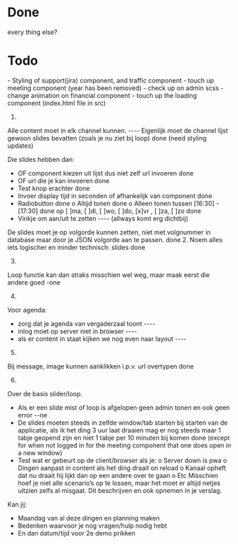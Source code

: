 <h1>Done</h1>
 every thing else?
<h1>Todo</h1>
 - Styling of support(jira) component, and traffic component
 - touch up meeting component (year has been removed)
 - check up on admin scss
 - change animation on financial component
 - touch up the loading component (index.html file in src)



 1.
Alle content moet in elk channel kunnen.                                                                                    ----
Eigenlijk moet de channel lijst gewoon slides bevatten (zoals je nu ziet bij loop)                                          done (need styling updates)

Die slides hebben dan:
-	OF component kiezen uit lijst dus niet zelf url invoeren                                                                done
-	OF url die je kan invoeren                                                                                              done
-	Test knop erachter                                                                                                      done
-	Invoer display tijd in seconden of afhankelijk van component                                                            done
-	Radiobutton                                                                                                             done
o	Altijd tonen                                                                                                            done
o	Alleen tonen tussen [16:30]  - [17:30]                                                                                  done
op [ ]ma, [ ]di, [ ]wo, [ ]do, [x]vr , [ ]za, [ ]zo                                                                         done
-	Vinkje om aan/uit te zetten                                                                                             ---- (allways komt erg dichtbij)

De slides moet je op volgorde kunnen zetten, niet met volgnummer in database maar door je JSON volgorde aan te passen.      done
2.
Noem alles iets logischer en minder technisch: slides                                                                       done

3.
Loop functie kan dan straks misschien wel weg, maar maak eerst die andere goed                                              -one

4.
Voor agenda:
-	zorg dat je agenda van vergaderzaal toont                                                                               ----
-	inlog moet op server niet in browser                                                                                    ----
-	als er content in staat kijken we nog even naar layout                                                                  ----

5.
Bij message, image kunnen aanklikken i.p.v. url overtypen                                                                   done

6.
Over de basis slider/loop.
-	Als er een slide mist of loop is afgelopen geen admin tonen en ook geen error                                           --ne
-	De slides moeten steeds in zelfde window/tab starten bij starten van de applicatie, als ik het ding 3 uur laat draaien
 mag er nog steeds maar 1 tabje geopend zijn en niet 1 tabje per 10 minuten bij komen                                       done (except for when not logged in for the meeting component that one does open in a new window)
-	Test wat er gebeurt op de client/browser als je:
o	Server down is                                                                                                          pwa
o	Dingen aanpast in content als het ding draait                                                                           on reload
o	Kanaal opheft dat nu draait                                                                                             hij lijkt dan op een andere over te gaan
o	Etc
Misschien hoef je niet alle scenario’s op te lossen, maar het moet er altijd netjes uitzien zelfs al misgaat. Dit beschrijven en ook opnemen in je verslag.

Kan jij:
-	Maandag van al deze dingen en planning maken
-	Bedenken waarvoor je nog vragen/hulp nodig hebt
-	En dan datum/tijd voor 2e demo prikken
